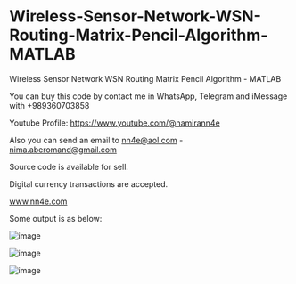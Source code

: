 # Wireless-Sensor-Network-WSN-Routing-Matrix-Pencil-Algorithm-MATLAB
Wireless Sensor Network WSN Routing Matrix Pencil Algorithm - MATLAB

You can buy this code by contact me in WhatsApp, Telegram and iMessage with +989360703858

Youtube Profile: https://www.youtube.com/@namirann4e

Also you can send an email to nn4e@aol.com - nima.aberomand@gmail.com

Source code is available for sell.

Digital currency transactions are accepted.

www.nn4e.com

Some output is as below:

![image](https://github.com/user-attachments/assets/06622d09-ba9b-4225-90b9-708108ebac4d)

![image](https://github.com/user-attachments/assets/2e2032e1-9ad0-47f5-89d3-627488481475)

![image](https://github.com/user-attachments/assets/fd58ea3d-7e2f-45c8-93f9-082763e466b1)
